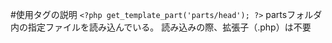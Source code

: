 #使用タグの説明
```<?php get_template_part('parts/head'); ?>```
partsフォルダ内の指定ファイルを読み込んでいる。
読み込みの際、拡張子（.php）は不要